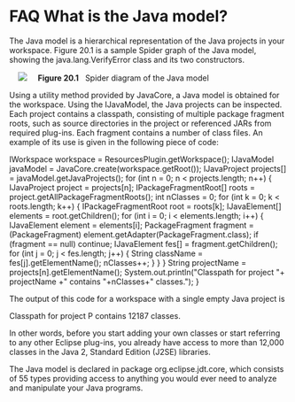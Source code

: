 

FAQ What is the Java model?
===========================

The Java model is a hierarchical representation of the Java projects in your workspace. Figure 20.1 is a sample Spider graph of the Java model, showing the java.lang.VerifyError class and its two constructors.

    <img src="../images/javamodel.png">     **Figure 20.1**   Spider diagram of the Java model

Using a utility method provided by JavaCore, a Java model is obtained for the workspace. Using the IJavaModel, the Java projects can be inspected. Each project contains a classpath, consisting of multiple package fragment roots, such as source directories in the project or referenced JARs from required plug-ins. Each fragment contains a number of class files. An example of its use is given in the following piece of code:

   IWorkspace workspace = ResourcesPlugin.getWorkspace();
   IJavaModel javaModel = JavaCore.create(workspace.getRoot());
   IJavaProject projects\[\] = javaModel.getJavaProjects();
   for (int n = 0; n < projects.length; n++) {
      IJavaProject project = projects\[n\];
      IPackageFragmentRoot\[\] roots = project.getAllPackageFragmentRoots();
      int nClasses = 0;
      for (int k = 0; k < roots.length; k++) {
         IPackageFragmentRoot root = roots\[k\];
         IJavaElement\[\] elements = root.getChildren();
         for (int i = 0; i < elements.length; i++) {
            IJavaElement element = elements\[i\];
            PackageFragment fragment = (PackageFragment) element.getAdapter(PackageFragment.class);
            if (fragment == null) continue;
            IJavaElement fes\[\] = fragment.getChildren();
            for (int j = 0; j < fes.length; j++) {
               String className = fes\[j\].getElementName();
               nClasses++;
            }
         }
      }
      String projectName = projects\[n\].getElementName();
      System.out.println("Classpath for project "+ projectName +" contains "+nClasses+" classes.");
   }

The output of this code for a workspace with a single empty Java project is

   Classpath for project P contains 12187 classes.

In other words, before you start adding your own classes or start referring to any other Eclipse plug-ins, you already have access to more than 12,000 classes in the Java 2, Standard Edition (J2SE) libraries.

The Java model is declared in package org.eclipse.jdt.core, which consists of 55 types providing access to anything you would ever need to analyze and manipulate your Java programs.

